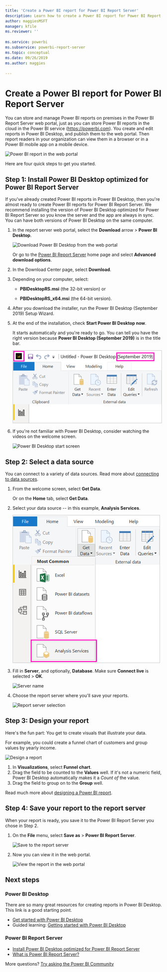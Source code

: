 ```yaml
---
title: 'Create a Power BI report for Power BI Report Server'
description: Learn how to create a Power BI report for Power BI Report Server in a few simple steps.
author: maggiesMSFT
manager: kfile
ms.reviewer: ''

ms.service: powerbi
ms.subservice: powerbi-report-server
ms.topic: conceptual
ms.date: 09/26/2019
ms.author: maggies

---
```

# Create a Power BI report for Power BI Report Server
You can store and manage Power BI reports on premises in the Power BI Report Server web portal, just as you can store Power BI reports in the cloud in the Power BI service (https://powerbi.com). You create and edit reports in Power BI Desktop, and publish them to the web portal. Then report readers in your organization can view them in a browser or in a Power BI mobile app on a mobile device.

![Power BI report in the web portal](media/quickstart-create-powerbi-report/report-server-powerbi-report.png)

Here are four quick steps to get you started.

## Step 1: Install Power BI Desktop optimized for Power BI Report Server

If you've already created Power BI reports in Power BI Desktop, then you're almost ready to create Power BI reports for Power BI Report Server. We recommend installing the version of Power BI Desktop optimized for Power BI Report Server so you know the server and the app are always in sync. You can have both versions of Power BI Desktop on the same computer.

1. In the report server web portal, select the **Download** arrow > **Power BI Desktop**.

    ![Download Power BI Desktop from the web portal](media/quickstart-create-powerbi-report/report-server-download-web-portal.png)

    Or go to the [Power BI Report Server](https://powerbi.microsoft.com/report-server/) home page and select **Advanced download options**.

2. In the Download Center page, select **Download**.

3. Depending on your computer, select:

    - **PBIDesktopRS.msi** (the 32-bit version) or

    - **PBIDesktopRS_x64.msi** (the 64-bit version).

4. After you download the installer, run the Power BI Desktop (September 2019) Setup Wizard.

2. At the end of the installation, check **Start Power BI Desktop now**.
   
    It starts automatically and you're ready to go. You can tell you have the right version because **Power BI Desktop (September 2019)** is in the title bar.

    ![Power BI Desktop September 2019](media/quickstart-create-powerbi-report/power-bi-report-server-desktop-sept-2019.png)

3. If you're not familiar with Power BI Desktop, consider watching the videos on the welcome screen.
   
    ![Power BI Desktop start screen](media/quickstart-create-powerbi-report/report-server-powerbi-desktop-start.png)

## Step 2: Select a data source
You can connect to a variety of data sources. Read more about [connecting to data sources](connect-data-sources.md).

1. From the welcome screen, select **Get Data**.
   
    Or on the **Home** tab, select **Get Data**.
2. Select your data source -- in this example, **Analysis Services**.
   
    ![Select data source](media/quickstart-create-powerbi-report/power-bi-report-server-get-data-ssas.png)
3. Fill in **Server**, and optionally, **Database**. Make sure **Connect live** is selected > **OK**.
   
    ![Server name](media/quickstart-create-powerbi-report/report-server-ssas-server-name.png)
4. Choose the report server where you'll save your reports.
   
    ![Report server selection](media/quickstart-create-powerbi-report/report-server-select-server.png)

## Step 3: Design your report
Here's the fun part: You get to create visuals that illustrate your data.

For example, you could create a funnel chart of customers and group values by yearly income.

![Design a report](media/quickstart-create-powerbi-report/report-server-create-funnel.png)

1. In **Visualizations**, select **Funnel chart**.
2. Drag the field to be counted to the **Values** well. If it's not a numeric field, Power BI Desktop automatically makes it a *Count of* the value.
3. Drag the field to group on to the **Group** well.

Read much more about [designing a Power BI report](../desktop-report-view.md).

## Step 4: Save your report to the report server
When your report is ready, you save it to the Power BI Report Server you chose in Step 2.

1. On the **File** menu, select **Save as** > **Power BI Report Server**.
   
    ![Save to the report server](media/quickstart-create-powerbi-report/report-server-save-as-powerbi-report-server.png)
2. Now you can view it in the web portal.
   
    ![View the report in the web portal](media/quickstart-create-powerbi-report/report-server-powerbi-report.png)

## Next steps
### Power BI Desktop
There are so many great resources for creating reports in Power BI Desktop. This link is a good starting point.

* [Get started with Power BI Desktop](../desktop-getting-started.md)
* Guided learning: [Getting started with Power BI Desktop](../guided-learning/gettingdata.yml?tutorial-step=2)

### Power BI Report Server
* [Install Power BI Desktop optimized for Power BI Report Server](install-powerbi-desktop.md)  
* [What is Power BI Report Server?](get-started.md)  

More questions? [Try asking the Power BI Community](https://community.powerbi.com/)
